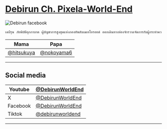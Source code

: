 # [Debirun Ch. Pixela-World-End](https://www.youtube.com/@DebirunWorldEnd)

![Debirun facebook](https://scontent.fbkk5-8.fna.fbcdn.net/v/t39.30808-6/441253965_122146357718202693_405936488638631496_n.png?_nc_cat=106&ccb=1-7&_nc_sid=5f2048&_nc_ohc=GBVKW2D6oUgQ7kNvgE3RNtD&_nc_ht=scontent.fbkk5-8.fna&oh=00_AYATcijLhpRhgGA00QxNOy9gzlhzgzcufIex8rlxl_gH0g&oe=666049F4)

```txt
เดบีรุน ภัยพิบัติอุกกาบาต ผู้บัญชาการสูงสุดแห่งกองทัพลับเมเทโอรอยด์ ออกเดินทางท่องจักรวาลจัดการกับผู้กระทำความผิดที่เป็นภัยคุกคามต่อทั้งเอกภพ มีพลังดาวตกที่กวาดล้างโลกเพื่อการถือกำเนิดใหม่ และชี้ชะตาทุกสรรพสิ่ง ตอนนี้ได้มาเยือนที่โลกมนุษย์ประเทศไทย แอบมาสำรวจโลกใบนี้อย่างแนบเนียนในร่างเด็กสาวชาวโลก เหมือนว่าจะถูกใจโลกใบนี้กับวัฒนธรรมของโลกนี้ไม่มากก็น้อย ยามที่โลกจะถึงกาลอวสาน จึงได้รวบรวมเพื่อนๆชาวworld end เพื่อช่วยโลกใบนี้ ทว่ามันสายเกินไปเวลาแห่งจุดจบได้มาถึงแล้ว ด้วยการตัดสินใจอันเด็ดเดี่ยวของเดบีรุนจึงได้พาทุกคนย้อนกลับมายังอดีต เป็นวีทูปเบอร์ เพื่อกระจายข่าวสารและประกาศให้ชาวโลกได้ตระหนักถึงภัยพิบัติที่กำลังคลืบคลานเข้ามาก่อนที่จะสายเกินไป เรื่องที่เล่ามาทั้งหมด เป็นจริงแค่ไหนไม่มีใครรู้ (เอ้า)
```

|Mama|Papa|
|---|---|
|[@hitsukuya](https://x.com/hitsukuya)|[@nokoyama6](https://x.com/nokoyama6)|

---

## Social media

|Youtube|[@DebirunWorldEnd](https://www.youtube.com/@DebirunWorldEnd)|
|---|---|
|X|[@DebirunWorldEnd](https://x.com/DebirunWorldEnd)|
|Facebook|[@DebirunWorldEnd](https://www.facebook.com/DebirunWorldEnd)|
|Tiktok|[@debirunworldend](https://tiktok.com/@debirunworldend)|

---
